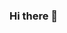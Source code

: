 ### Hi there 👋

<!--
**RohanNafde/RohanNafde** is a ✨ _special_ ✨ repository because its `README.md` (this file) appears on your GitHub profile.
-->
